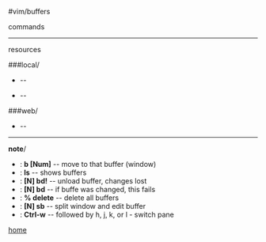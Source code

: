 
#vim/buffers

commands
____


resources

###local/

* []() --  

* [](/home/pi/Documents/) -- 

###web/
* []() --


____

**note**/

  * : **b [Num]** -- move to that buffer (window)
  * : **ls** -- shows buffers
  * : **[N] bd!** -- unload buffer, changes lost
  * : **[N] bd** -- if buffe was changed, this fails
  * : **% delete** -- delete all buffers
  * : **[N] sb** -- split window and edit buffer
  * : **Ctrl-w** -- followed by h, j, k, or l - switch pane  


[home](/home/pi/Documents/vim-index.md)